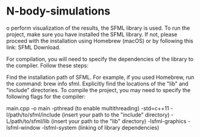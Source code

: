 # N-body-simulations

o perform visualization of the results, the SFML library is used. To run the project, make sure you have installed the SFML library. If not, please proceed with the installation using Homebrew (macOS) or by following this link: SFML Download.

For compilation, you will need to specify the dependencies of the library to the compiler. Follow these steps:

Find the installation path of SFML. For example, if you used Homebrew, run the command: brew info sfml.
Explicitly find the locations of the "lib" and "include" directories.
To compile the project, you may need to specify the following flags for the compiler:

main.cpp -o main
-pthread (to enable multithreading)
-std=c++11
-I/path/to/sfml/include (insert your path to the "include" directory)
-L/path/to/sfml/lib (insert your path to the "lib" directory)
-lsfml-graphics -lsfml-window -lsfml-system (linking of library dependencies)

